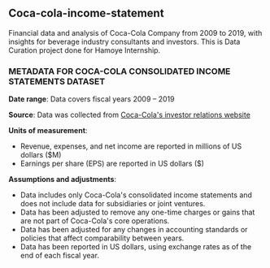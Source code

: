 ## Coca-cola-income-statement
Financial data and analysis of Coca-Cola Company from 2009 to 2019, with insights for beverage industry consultants and investors.
This is Data Curation project done for Hamoye Internship.

### METADATA FOR COCA-COLA CONSOLIDATED INCOME STATEMENTS DATASET

**Date range**: Data covers fiscal years 2009 – 2019

**Source**: Data was collected from [Coca-Cola's investor relations website](https://investors.coca-colacompany.com/financial-information/financial-results)

**Units of measurement**:
  - Revenue, expenses, and net income are reported in millions of US dollars ($M)
  - Earnings per share (EPS) are reported in US dollars ($)
  
**Assumptions and adjustments**: 
  - Data includes only Coca-Cola's consolidated income statements and does not include data for subsidiaries or joint ventures.
  - Data has been adjusted to remove any one-time charges or gains that are not part of Coca-Cola's core operations.
  - Data has been adjusted for any changes in accounting standards or policies that affect comparability between years.
  - Data has been reported in US dollars, using exchange rates as of the end of each fiscal year.
